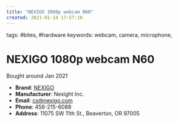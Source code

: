 ```yaml
---
title: "NEXIGO 1080p webcam N60"
created: 2021-01-14 17:57:10
---
```


tags: #bites, #hardware
keywords: webcam, camera, microphone,

# NEXIGO 1080p webcam N60

Bought around Jan 2021

- **Brand**: [NEXIGO](https://www.nexigo.com)
- **Manufacturer**: Nexight Inc.
- **Email**: <cs@nexigo.com>
- **Phone**: 458-215-6088
- **Address**: 11075 SW 11th St., Beaverton, OR 97005
